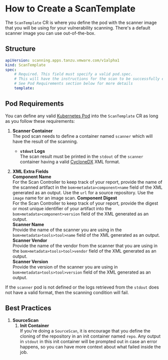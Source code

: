 # How to Create a ScanTemplate
The `ScanTemplate` CR is where you define the pod with the scanner image that you will be using for your vulnerability scanning. There's a default scanner image you can use out-of-the-box.

## Structure
```yaml
apiVersion: scanning.apps.tanzu.vmware.com/v1alpha1
kind: ScanTemplate
spec:
    # Required. This field must specify a valid pod.spec. 
    # This will have the instructions for the scan to be successfully executed.
    # See Pod Requirements section below for more details
    template: 
```

## Pod Requirements
You can define any valid [Kubernetes Pod](https://kubernetes.io/docs/concepts/workloads/pods/) into the `ScanTemplate` CR as long as you follow these requirements:

1. **Scanner Container**  
    The pod scan needs to define a container named `scanner` which will have the result of the scanning.  
   * **`stdout` Logs**  
    The scan result must be printed in the `stdout` of the `scanner` container having a valid [CycloneDX](https://cyclonedx.org/docs/1.3/) XML format.

2. **XML Extra Fields**  
    **Component Name**  
        For the Scan Controller to keep track of your report, provide the name of the scanned artifact in the `bom>metadata>component>name` field of the XML generated as an output. Use the `url` for a source repository. Use the `image` name for an image scan.
    **Component Digest**  
        For the Scan Controller to keep track of your report, provide the digest or most unique identifier of your artifact into the `bom>metadata>component>version` field of the XML generated as an output.  
    **Scanner Name**  
        Provide the name of the scanner you are using in the `bom>metadata>tools>tool>name` field of the XML generated as an output.  
    **Scanner Vendor**  
        Provide the name of the vendor from the scanner that you are using in the `bom>metadata>tools>tool>vendor` field of the XML generated as an output.  
    **Scanner Version**  
        Provide the version of the scanner you are using in `bom>metadata>tools>tool>version` field of the XML generated as an output.  

If the `scanner` pod is not defined or the logs retrieved from the `stdout` does not have a valid format, then the scanning condition will fail.

## Best Practices
1. **SourceScan**  
   1. **Init Container**  
        If you're doing a `SourceScan`, it is encourage that you define the cloning of the repository in an init container named `repo`. Any output in `stdout` in this init container will be prompted out in case an error happens, so you can have more context about what failed inside the job.
